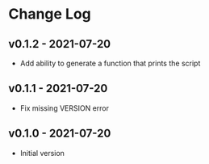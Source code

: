 Change Log
========================================

v0.1.2 - 2021-07-20
----------------------------------------

- Add ability to generate a function that prints the script


v0.1.1 - 2021-07-20
----------------------------------------

- Fix missing VERSION error


v0.1.0 - 2021-07-20
----------------------------------------

- Initial version


